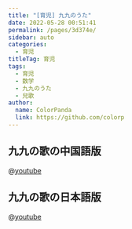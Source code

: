 ```yaml
---
title: "[育児] 九九のうた"
date: 2022-05-28 00:51:41
permalink: /pages/3d374e/
sidebar: auto
categories:
  - 育児
titleTag: 育児
tags:
  - 育児
  - 数学
  - 九九のうた
  - 兒歌
author:
  name: ColorPanda
  link: https://github.com/colorp
---
```


## 九九の歌の中国語版

@[youtube](https://www.youtube.com/watch?v=ySOIVuSWTIY)

## 九九の歌の日本語版

@[youtube](https://www.youtube.com/watch?v=dMZ0T0fnbwQ)

